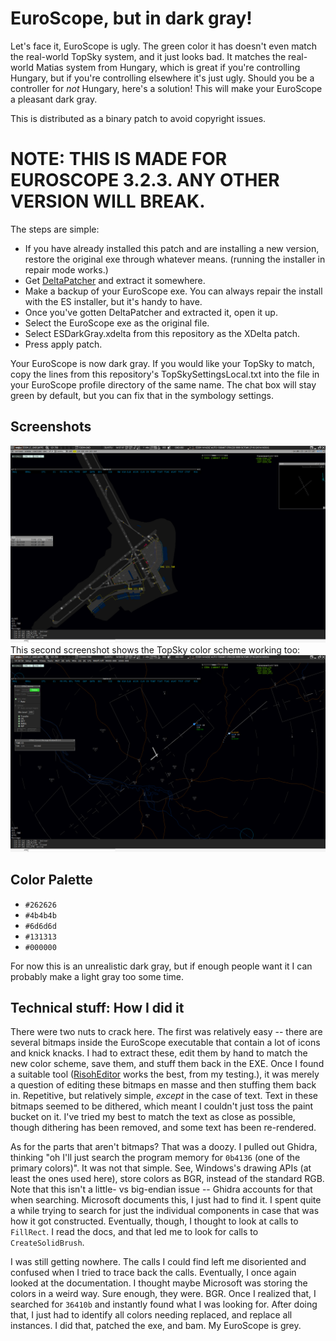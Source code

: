 # EuroScope, but in dark gray!
Let's face it, EuroScope is ugly.
The green color it has doesn't even match the real-world TopSky system, and it just looks bad.
It matches the real-world Matias system from Hungary, which is great if you're controlling Hungary,
but if you're controlling elsewhere it's just ugly. Should you be a controller for *not* Hungary,
here's a solution! This will make your EuroScope a pleasant dark gray.

This is distributed as a binary patch to avoid copyright issues.
# NOTE: THIS IS MADE FOR EUROSCOPE 3.2.3. ANY OTHER VERSION WILL BREAK.
The steps are simple:
 - If you have already installed this patch and are installing a new version, restore the original exe through whatever means. (running the installer in repair mode works.)
 - Get [DeltaPatcher](https://github.com/marco-calautti/DeltaPatcher/releases/latest) and extract it somewhere.
 - Make a backup of your EuroScope exe. You can always repair the install with the ES installer, but it's handy to have.
 - Once you've gotten DeltaPatcher and extracted it, open it up.
 - Select the EuroScope exe as the original file.
 - Select ESDarkGray.xdelta from this repository as the XDelta patch.
 - Press apply patch.

Your EuroScope is now dark gray. If you would like your TopSky to match, copy the lines from
this repository's TopSkySettingsLocal.txt into the file in your EuroScope profile directory
of the same name. The chat box will stay green by default, but you can fix that in the symbology settings.

## Screenshots

![First screenshot.](Screenshots/Screenshot1.png)
This second screenshot shows the TopSky color scheme working too:
![Second screenshot, showing TopSky theme.](Screenshots/Screenshot2.png)

## Color Palette
 - `#262626`
 - `#4b4b4b`
 - `#6d6d6d`
 - `#131313`
 - `#000000`

For now this is an unrealistic dark gray, but if enough people want it I can probably make
a light gray too some time.

## Technical stuff: How I did it
There were two nuts to crack here. The first was relatively easy -- there are several bitmaps inside
the EuroScope executable that contain a lot of icons and knick knacks. I had to extract these, edit
them by hand to match the new color scheme, save them, and stuff them back in the EXE. Once I found
a suitable tool ([RisohEditor](https://github.com/katahiromz/RisohEditor) works the best, from my testing.),
it was merely a question of editing these bitmaps en masse and then stuffing them back in.
Repetitive, but relatively simple, *except* in the case of text. Text in these bitmaps seemed to
be dithered, which meant I couldn't just toss the paint bucket on it. I've tried my best to match the
text as close as possible, though dithering has been removed, and some text has been re-rendered.

As for the parts that aren't bitmaps? That was a doozy. I pulled out Ghidra, thinking "oh I'll just
search the program memory for `0b4136` (one of the primary colors)". It was not that simple.
See, Windows's drawing APIs (at least the ones used here), store colors as BGR, instead of the
standard RGB. Note that this isn't a little-
vs big-endian issue -- Ghidra accounts for that when searching. Microsoft documents this, I just had
to find it. I spent quite a while trying to search for just the individual components in case that was
how it got constructed. Eventually, though, I thought to look at calls to `FillRect`. I read the docs,
and that led me to look for calls to `CreateSolidBrush`.

I was still getting nowhere. The calls I could find left me disoriented and confused when I tried
to trace back the calls. Eventually, I once again looked at the documentation. I thought maybe
Microsoft was storing the colors in a weird way. Sure enough, they were. BGR. Once I realized that,
I searched for `36410b` and instantly found what I was looking for. After doing that, I just had to
identify all colors needing replaced, and replace all instances. I did that, patched the exe, and bam.
My EuroScope is grey.
